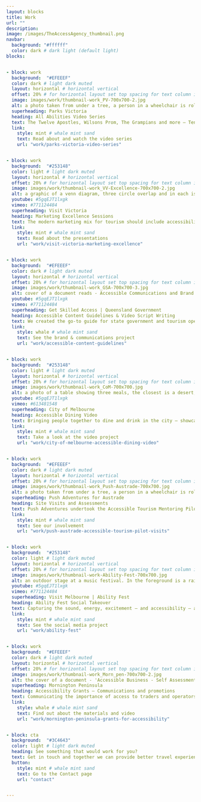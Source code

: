 ```yaml
---
layout: blocks
title: Work
url: ""
description:
image: /images/TheAccessAgency_thumbnail.png
navbar:
  background: "#ffffff"
  color: dark # dark light (default light)
blocks:


- block: work
  background:  "#EFEEEF"
  color: dark # light dark muted
  layout: horizontal # horizontal vertical
  offset: 20% # for horizontal layout set top spacing for text column in percentages eg 25%
  image: images/work/thumbnail-work_PV-700x700-2.jpg
  alt: a photo taken from under a tree, a person in a wheelchair is rolling with a friend. The sun is shining.
  superheading: Parks Victoria
  heading: All Abilities Video Series
  text: The Twelve Apostles, Wilsons Prom, The Grampians and more – Ten iconic Victorian Parks visited and showcased through the eyes of someone with reduced mobility.
  link:
    style: mint # whale mint sand
    text: Read about and watch the video series
    url: "work/parks-victoria-video-series"


- block: work
  background:  "#253148"
  color: light # light dark muted
  layout: horizontal # horizontal vertical
  offset: 20% # for horizontal layout set top spacing for text column in percentages eg 25%
  image: images/work/thumbnail-work_VV-Excellence-700x700-2.jpg
  alt: a graphic of a venn diagram, three circle overlap and in each is a word; Tourism, Access and Comms.
  youtube: #5gqEJT1lxgk
  vimeo: #771124484
  superheading: Visit Victoria
  heading: Marketing Excellence Sessions
  text: The modern marketing mix for tourism should include accessibility. We provided sessions to Victorian tourism operators.
  link:
    style: mint # whale mint sand
    text: Read about the presentations
    url: "work/visit-victoria-marketing-excellence"


- block: work
  background:  "#EFEEEF"
  color: dark # light dark muted
  layout: horizontal # horizontal vertical
  offset: 20% # for horizontal layout set top spacing for text column in percentages eg 25%
  image: images/work/thumbnail-work_GSA-700x700-3.jpg
  alt: cover of a document reads - Accessible Communications and Brand Guidelines. Background shows a woman in a wheelchair at an office meeting.
  youtube: #5gqEJT1lxgk
  vimeo: #771124484
  superheading: Get Skilled Access | Queensland Government
  heading: Accessible Content Guidelines & Video Script Writing
  text: We created the go-to guide for state government and tourism operators in Queensland. Working with Get Skilled Access on the Accessibe Tourism Project.
  link:
    style: whale # whale mint sand
    text: See the brand & communications project
    url: "work/accessible-content-guidelines"


- block: work
  background:  "#253148"
  color: light # light dark muted
  layout: horizontal # horizontal vertical
  offset: 20% # for horizontal layout set top spacing for text column in percentages eg 25%
  image: images/work/thumbnail-work_CoM-700x700.jpg
  alt: a photo of a table showing three meals, the closest is a desert, it has an ice scream upside-down with the cone sticking up, its surrounded by a pancake, pink macarons and strawberries.
  youtube: #5gqEJT1lxgk
  vimeo: #613481548
  superheading: City of Melbourne
  heading: Accessible Dining Video
  text: Bringing people together to dine and drink in the city – showcasing options for all budgets, all tastes, and all abilities.
  link:
    style: mint # whale mint sand
    text: Take a look at the video project
    url: "work/city-of-melbourne-accessible-dining-video"


- block: work
  background:  "#EFEEEF"
  color: dark # light dark muted
  layout: horizontal # horizontal vertical
  offset: 20% # for horizontal layout set top spacing for text column in percentages eg 25%
  image: images/work/thumbnail-work_Push-Austrade-700x700.jpg
  alt: a photo taken from under a tree, a person in a wheelchair is rolling with a friend. The sun is shining.
  superheading: Push Adventures for Austrade
  heading: Site Visits and Assessments
  text: Push Adventures undertook the Accessible Tourism Mentoring Pilot Program for the Department of Trade and Investment Commission (Austrade). It was a nationwide program to mentor and guide operators in Accessible Tourism. We delivered in Victoria.
  link:
    style: mint # whale mint sand
    text: See our involvement
    url: "work/push-austrade-accessible-tourism-pilot-visits"


- block: work
  background:  "#253148"
  color: light # light dark muted
  layout: horizontal # horizontal vertical
  offset: 20% # for horizontal layout set top spacing for text column in percentages eg 25%
  image: images/work/thumbnail-work-Ability-Fest-700x700.jpg
  alt: an outdoor stage at a music festival. In the foreground is a raised platform with wheelchair users watching the gig under blue sky  
  youtube: #5gqEJT1lxgk
  vimeo: #771124484
  superheading: Visit Melbourne | Ability Fest
  heading: Ability Fest Social Takeover
  text: Capturing the sound, energy, excitement – and accessibility – at Australia’s premier accessible music festival.
  link:
    style: mint # whale mint sand
    text: See the social media project
    url: "work/ability-fest"


- block: work
  background:  "#EFEEEF"
  color: dark # light dark muted
  layout: horizontal # horizontal vertical
  offset: 20% # for horizontal layout set top spacing for text column in percentages eg 25%
  image: images/work/thumbnail-work_Morn_pen-700x700-2.jpg
  alt: the cover of a document - 'Accessible Business - Self Assessment Guide'. The cover is green on a green background.
  superheading: Mornington Peninsula
  heading: Accessibility Grants – Communications and promotions
  text: Communicating the importance of access to traders and operators to drive grant applications and ultimately, better visitor experiences.
  link:
    style: whale # whale mint sand
    text: Find out about the materials and video
    url: "work/mornington-peninsula-grants-for-accessibility"


- block: cta
  background:  "#3C4643"
  color: light # light dark muted
  heading: See something that would work for you?
  text: Get in touch and together we can provide better travel experiences for everyone.
  button:
    style: mint # whale mint sand
    text: Go to the Contact page
    url: "contact"


---
```

